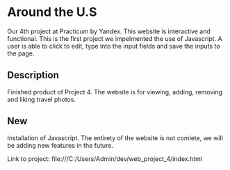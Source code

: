 # Around the U.S

Our 4th project at Practicum by Yandex.
This website is interactive and functional. This is the first project we impelmented the use of Javascript. A user is able to click to edit, type into the input fields and save the inputs to the page.

## Description

Finished product of Project 4. The website is for viewing, adding, removing and liking travel photos.

## New

Installation of Javascript. The entirety of the website is not comlete, we will be adding new features in the future.

Link to project:
file:///C:/Users/Admin/dev/web_project_4/index.html



